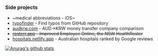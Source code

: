 ### Side projects
- ~medical abbreviations - iOS~
- [typofinder](https://github.com/minho42/typofinder) - Find typos from GitHub repository
- [audkrw.com](https://audkrw.com) - AUD->KRW money transfer company comparison
- ~~[rosterr.app](https://rosterr.app) - Improved Employee Online, the NSW HealthRoster~~
- [hospitals.netlify.app](https://hospitals.netlify.app) - Australian hospitals ranked by Google reviews

[![Anurag's github stats](https://github-readme-stats.vercel.app/api?username=minho42&hide_title=true&hide_rank=true&hide_border=true&show_icons=true&include_all_commits=true&hide=commits,issues&icon_color=24292e)](https://github.com/anuraghazra/github-readme-stats)

